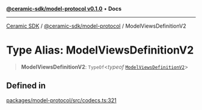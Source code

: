 [**@ceramic-sdk/model-protocol v0.1.0**](../README.md) • **Docs**

***

[Ceramic SDK](../../../README.md) / [@ceramic-sdk/model-protocol](../README.md) / ModelViewsDefinitionV2

# Type Alias: ModelViewsDefinitionV2

> **ModelViewsDefinitionV2**: `TypeOf`\<*typeof* [`ModelViewsDefinitionV2`](../variables/ModelViewsDefinitionV2.md)\>

## Defined in

[packages/model-protocol/src/codecs.ts:321](https://github.com/ceramicstudio/ceramic-sdk/blob/a220cbca7950f690af7f3d03a0023681bb9f5426/packages/model-protocol/src/codecs.ts#L321)
